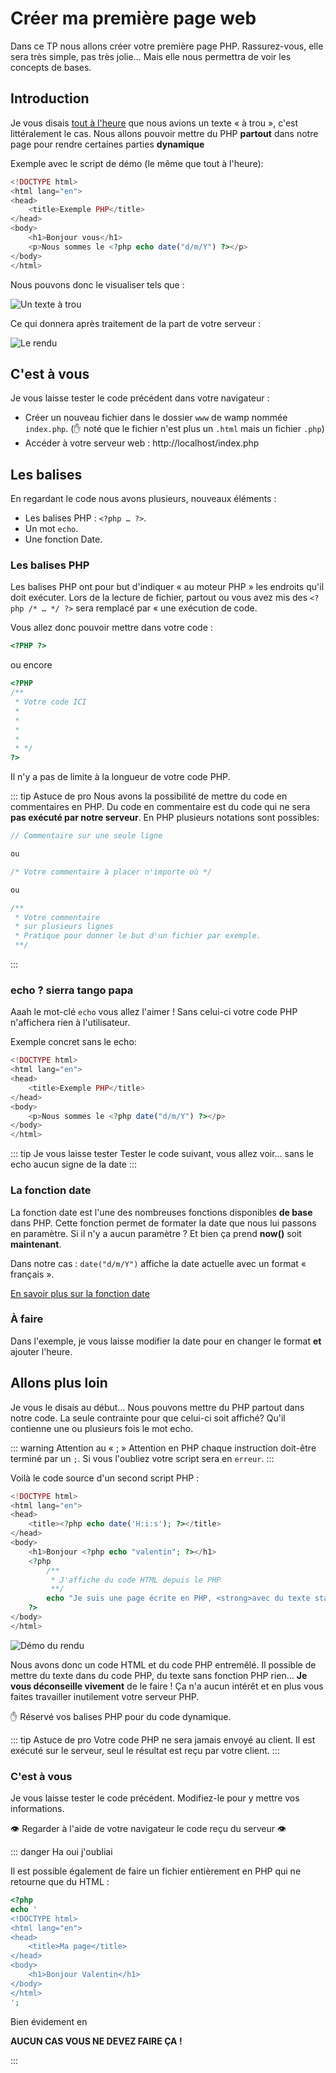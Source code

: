 # Créer ma première page web

Dans ce TP nous allons créer votre première page PHP. Rassurez-vous, elle sera très simple, pas très jolie… Mais elle nous permettra de voir les concepts de bases.

## Introduction

Je vous disais [tout à l'heure](./support.md#et-le-php-dans-tout-ca) que nous avions un texte « à trou », c'est littéralement le cas. Nous allons pouvoir mettre du PHP **partout** dans notre page pour rendre certaines parties **dynamique**

Exemple avec le script de démo (le même que tout à l'heure):

```php
<!DOCTYPE html>
<html lang="en">
<head>
    <title>Exemple PHP</title>
</head>
<body>
    <h1>Bonjour vous</h1>
    <p>Nous sommes le <?php echo date("d/m/Y") ?></p>
</body>
</html>
```

Nous pouvons donc le visualiser tels que :

![Un texte à trou](./res/php_base2.png)

Ce qui donnera après traitement de la part de votre serveur :

![Le rendu](./res/php_base.png)

## C'est à vous

Je vous laisse tester le code précédent dans votre navigateur :

- Créer un nouveau fichier dans le dossier `www` de wamp nommée `index.php`. (:hand: noté que le fichier n'est plus un `.html` mais un fichier `.php`)
- Accéder à votre serveur web : http://localhost/index.php

## Les balises

En regardant le code nous avons plusieurs, nouveaux éléments :

- Les balises PHP : `<?php … ?>`.
- Un mot `echo`.
- Une fonction Date.

### Les balises PHP

Les balises PHP ont pour but d'indiquer « au moteur PHP » les endroits qu'il doit exécuter. Lors de la lecture de fichier, partout ou vous avez mis des `<?php /* … */ ?>` sera remplacé par « une exécution de code.

Vous allez donc pouvoir mettre dans votre code :

```php
<?PHP ?>
```

ou encore

```php
<?PHP
/**
 * Votre code ICI
 *
 *
 *
 *
 * */
?>
```

Il n'y a pas de limite à la longueur de votre code PHP.

::: tip Astuce de pro
Nous avons la possibilité de mettre du code en commentaires en PHP. Du code en commentaire est du code qui ne sera **pas exécuté par notre serveur**. En PHP plusieurs notations sont possibles:

```php
// Commentaire sur une seule ligne

ou

/* Votre commentaire à placer n'importe où */

ou

/**
 * Votre commentaire
 * sur plusieurs lignes
 * Pratique pour donner le but d'un fichier par exemple.
 **/
```

:::

### echo ? sierra tango papa

Aaah le mot-clé `echo` vous allez l'aimer ! Sans celui-ci votre code PHP n'affichera rien à l'utilisateur.

Exemple concret sans le echo:

```php
<!DOCTYPE html>
<html lang="en">
<head>
    <title>Exemple PHP</title>
</head>
<body>
    <p>Nous sommes le <?php date("d/m/Y") ?></p>
</body>
</html>
```

::: tip Je vous laisse tester
Tester le code suivant, vous allez voir… sans le echo aucun signe de la date
:::

### La fonction date

La fonction date est l'une des nombreuses fonctions disponibles **de base** dans PHP. Cette fonction permet de formater la date que nous lui passons en paramètre. Si il n'y a aucun paramètre ? Et bien ça prend **now()** soit **maintenant**.

Dans notre cas : `date("d/m/Y")` affiche la date actuelle avec un format « français ».

[En savoir plus sur la fonction date](https://www.php.net/manual/en/function.date.php)

### À faire

Dans l'exemple, je vous laisse modifier la date pour en changer le format **et** ajouter l'heure.

## Allons plus loin

Je vous le disais au début… Nous pouvons mettre du PHP partout dans notre code. La seule contrainte pour que celui-ci soit affiché? Qu'il contienne une ou plusieurs fois le mot echo.

::: warning Attention au « ; »
Attention en PHP chaque instruction doit-être terminé par un `;`. Si vous l'oubliez votre script sera en `erreur`.
:::

Voilà le code source d'un second script PHP :

```php
<!DOCTYPE html>
<html lang="en">
<head>
    <title><?php echo date('H:i:s'); ?></title>
</head>
<body>
    <h1>Bonjour <?php echo "valentin"; ?></h1>
    <?php
        /**
         * J'affiche du code HTML depuis le PHP
         **/
        echo "Je suis une page écrite en PHP, <strong>avec du texte statique</strong>, mais dynamique";
    ?>
</body>
</html>
```

![Démo du rendu](./res/php_demo2.png)

Nous avons donc un code HTML et du code PHP entremêlé. Il possible de mettre du texte dans du code PHP, du texte sans fonction PHP rien… **Je vous déconseille vivement** de le faire ! Ça n'a aucun intérêt et en plus vous faites travailler inutilement votre serveur PHP.

:hand: Réservé vos balises PHP pour du code dynamique.

::: tip Astuce de pro
Votre code PHP ne sera jamais envoyé au client. Il est exécuté sur le serveur, seul le résultat est reçu par votre client.
:::

### C'est à vous

Je vous laisse tester le code précédent. Modifiez-le pour y mettre vos informations.

:eye: Regarder à l'aide de votre navigateur le code reçu du serveur :eye:

::: danger Ha oui j'oubliai

Il est possible également de faire un fichier entièrement en PHP qui ne retourne que du HTML :

```php
<?php
echo '
<!DOCTYPE html>
<html lang="en">
<head>
    <title>Ma page</title>
</head>
<body>
    <h1>Bonjour Valentin</h1>
</body>
</html>
';
```

Bien évidement en

**AUCUN CAS VOUS NE DEVEZ FAIRE ÇA !**

:::
